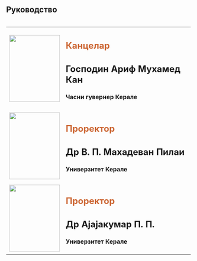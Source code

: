 <div class="contentDiv" style="float:left; width:99%">
<h2 align="left">Руководство</h2>
<table align="left" cellpadding="5">
<tr>
<td><img height="180" src="images/arif.jpg" width="137"/></td>
<td><h2 style="color:#C63">Канцелар</h2>
<h2>Господин Ариф Мухамед Кан</h2>
<h4>Часни гувернер Керале</h4>
</td>
</tr>
<tr>
<td><img height="180" src="images/Dr. V. P. Mahadevan Pillai.jpg" width="137"/></td>
<td><h2 style="color:#C63"> Проректор </h2>
<h2>Др В. П. Махадеван Пилаи </h2>
<h4>Универзитет Керале</h4>
</td>
</tr>
<tr>
<td><img height="180" src="images/Dr. Ajayakumar P. P.jpg" width="137"/></td>
<td><h2 style="color:#C63"> Проректор </h2>
<h2>Др Ајајакумар П. П. </h2>
<h4>Универзитет Керале</h4>
</td>
</tr>
</table>
</div>